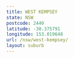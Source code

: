 ```yaml
---
title: WEST KEMPSEY
state: NSW
postcode: 2440
latitude: -30.375791
longitude: 153.019648
url: /nsw/west-kempsey/
layout: suburb
---
```

